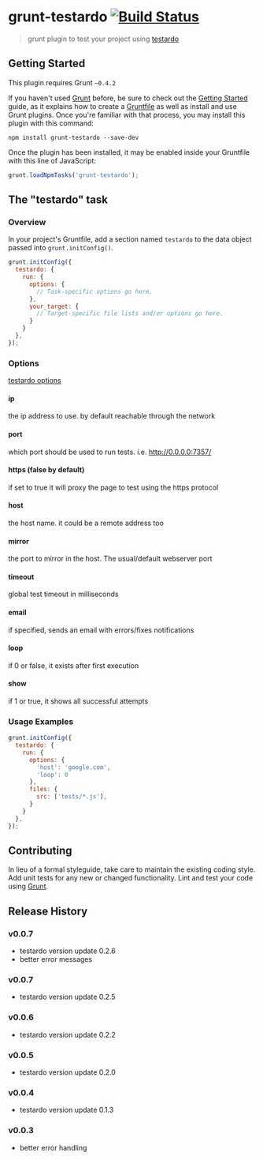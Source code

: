 # grunt-testardo [![Build Status](https://travis-ci.org/GianlucaGuarini/grunt-testardo.png?branch=master)](https://travis-ci.org/GianlucaGuarini/grunt-testardo)

> grunt plugin to test your project using [testardo](https://github.com/WebReflection/testardo)

## Getting Started
This plugin requires Grunt `~0.4.2`

If you haven't used [Grunt](http://gruntjs.com/) before, be sure to check out the [Getting Started](http://gruntjs.com/getting-started) guide, as it explains how to create a [Gruntfile](http://gruntjs.com/sample-gruntfile) as well as install and use Grunt plugins. Once you're familiar with that process, you may install this plugin with this command:

```shell
npm install grunt-testardo --save-dev
```

Once the plugin has been installed, it may be enabled inside your Gruntfile with this line of JavaScript:

```js
grunt.loadNpmTasks('grunt-testardo');
```

## The "testardo" task

### Overview
In your project's Gruntfile, add a section named `testardo` to the data object passed into `grunt.initConfig()`.

```js
grunt.initConfig({
  testardo: {
    run: {
      options: {
        // Task-specific options go here.
      },
      your_target: {
        // Target-specific file lists and/or options go here.
      }
    }
  },
});
```

### Options

[testardo options](https://github.com/WebReflection/testardo/blob/master/src/server/how-to.js)


#### ip
the ip address to use. by default reachable through the network

#### port
which port should be used to run tests. i.e. http://0.0.0.0:7357/

#### https (false by default)
if set to true it will proxy the page to test using the https protocol

#### host
the host name. it could be a remote address too

#### mirror
the port to mirror in the host. The usual/default webserver port

#### timeout
global test timeout in milliseconds

#### email
if specified, sends an email with errors/fixes notifications

#### loop
if 0 or false, it exists after first execution

#### show
if 1 or true, it shows all successful attempts


### Usage Examples


```js
grunt.initConfig({
  testardo: {
    run: {
      options: {
        'host': 'google.com',
        'loop': 0
      },
      files: {
        src: ['tests/*.js'],
      }
    }
  },
});
```

## Contributing
In lieu of a formal styleguide, take care to maintain the existing coding style. Add unit tests for any new or changed functionality. Lint and test your code using [Grunt](http://gruntjs.com/).

## Release History

### v0.0.7
 - testardo version update 0.2.6
 - better error messages

### v0.0.7
 - testardo version update 0.2.5

### v0.0.6
 - testardo version update 0.2.2

### v0.0.5
 - testardo version update 0.2.0

### v0.0.4
 - testardo version update 0.1.3

### v0.0.3
 - better error handling



